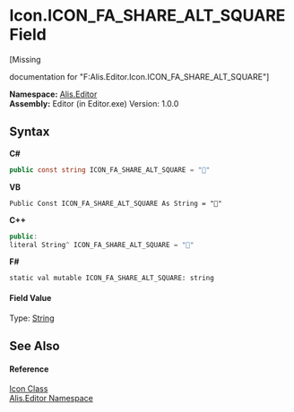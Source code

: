 # Icon.ICON_FA_SHARE_ALT_SQUARE Field
 

\[Missing <summary> documentation for "F:Alis.Editor.Icon.ICON_FA_SHARE_ALT_SQUARE"\]

**Namespace:**&nbsp;<a href="b150ade4-39de-a232-5f06-d3cdc1b2c538">Alis.Editor</a><br />**Assembly:**&nbsp;Editor (in Editor.exe) Version: 1.0.0

## Syntax

**C#**<br />
``` C#
public const string ICON_FA_SHARE_ALT_SQUARE = ""
```

**VB**<br />
``` VB
Public Const ICON_FA_SHARE_ALT_SQUARE As String = ""
```

**C++**<br />
``` C++
public:
literal String^ ICON_FA_SHARE_ALT_SQUARE = ""
```

**F#**<br />
``` F#
static val mutable ICON_FA_SHARE_ALT_SQUARE: string
```


#### Field Value
Type: <a href="https://docs.microsoft.com/dotnet/api/system.string" target="_blank">String</a>

## See Also


#### Reference
<a href="cc0f883c-67f8-f772-c6d7-a60b129f22a7">Icon Class</a><br /><a href="b150ade4-39de-a232-5f06-d3cdc1b2c538">Alis.Editor Namespace</a><br />
